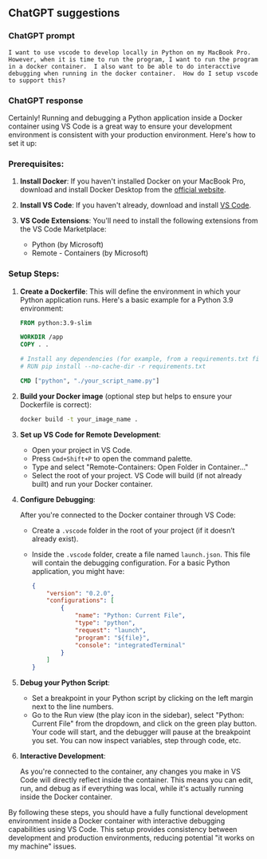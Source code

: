 
## ChatGPT suggestions

### ChatGPT prompt
```text
I want to use vscode to develop locally in Python on my MacBook Pro.   However, when it is time to run the program, I want to run the program in a docker container.  I also want to be able to do interacctive debugging when running in the docker container.  How do I setup vscode to support this?
```

### ChatGPT response

Certainly! Running and debugging a Python application inside a Docker container using VS Code is a great way to ensure your development environment is consistent with your production environment. Here's how to set it up:

### Prerequisites:

1. **Install Docker**: If you haven't installed Docker on your MacBook Pro, download and install Docker Desktop from the [official website](https://www.docker.com/products/docker-desktop).

2. **Install VS Code**: If you haven't already, download and install [VS Code](https://code.visualstudio.com/).

3. **VS Code Extensions**: You'll need to install the following extensions from the VS Code Marketplace:
   - Python (by Microsoft)
   - Remote - Containers (by Microsoft)

### Setup Steps:

1. **Create a Dockerfile**: This will define the environment in which your Python application runs. Here's a basic example for a Python 3.9 environment:

    ```Dockerfile
    FROM python:3.9-slim

    WORKDIR /app
    COPY . .
    
    # Install any dependencies (for example, from a requirements.txt file)
    # RUN pip install --no-cache-dir -r requirements.txt
    
    CMD ["python", "./your_script_name.py"]
    ```

2. **Build your Docker image** (optional step but helps to ensure your Dockerfile is correct):

    ```bash
    docker build -t your_image_name .
    ```

3. **Set up VS Code for Remote Development**:

    - Open your project in VS Code.
    - Press `Cmd+Shift+P` to open the command palette.
    - Type and select "Remote-Containers: Open Folder in Container..."
    - Select the root of your project. VS Code will build (if not already built) and run your Docker container.

4. **Configure Debugging**:

    After you're connected to the Docker container through VS Code:

    - Create a `.vscode` folder in the root of your project (if it doesn’t already exist).
    - Inside the `.vscode` folder, create a file named `launch.json`. This file will contain the debugging configuration. For a basic Python application, you might have:

        ```json
        {
            "version": "0.2.0",
            "configurations": [
                {
                    "name": "Python: Current File",
                    "type": "python",
                    "request": "launch",
                    "program": "${file}",
                    "console": "integratedTerminal"
                }
            ]
        }
        ```

5. **Debug your Python Script**:

    - Set a breakpoint in your Python script by clicking on the left margin next to the line numbers.
    - Go to the Run view (the play icon in the sidebar), select "Python: Current File" from the dropdown, and click on the green play button. Your code will start, and the debugger will pause at the breakpoint you set. You can now inspect variables, step through code, etc.

6. **Interactive Development**:

    As you're connected to the container, any changes you make in VS Code will directly reflect inside the container. This means you can edit, run, and debug as if everything was local, while it's actually running inside the Docker container.

By following these steps, you should have a fully functional development environment inside a Docker container with interactive debugging capabilities using VS Code. This setup provides consistency between development and production environments, reducing potential "it works on my machine" issues.